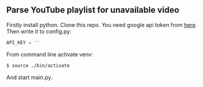 ## Parse YouTube playlist for unavailable video
Firstly install python.
Clone this repo.
You need google api token from [here](https://console.cloud.google.com/projectselector2/apis/dashboard?supportedpurview=project).
Then write it to config.py:
```Python
API_KEY = ''
```
From command line activate venv:
```sh
$ source ./bin/activate
```
And start main.py.
